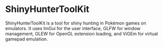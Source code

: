 # ShinyHunterToolKit
 ShinyHunterToolKit is a tool for shiny hunting in Pokémon games on emulators. It uses ImGui for the user interface, GLFW for window management, GLEW for OpenGL extension loading, and ViGEm for virtual gamepad emulation.
